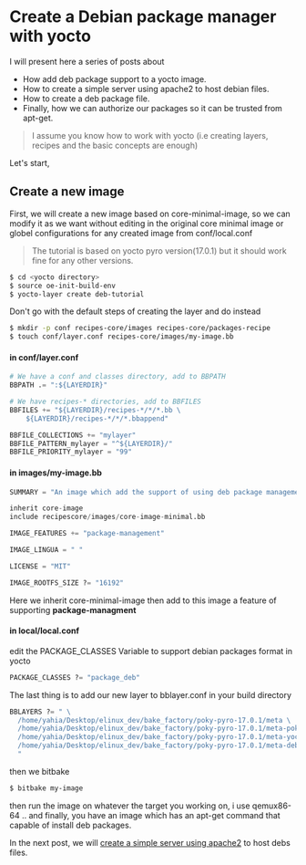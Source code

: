 # Create a Debian package manager with yocto
I will present here a series of posts about
  - How add deb package support to a yocto image.
  - How to create a simple server using apache2 to host debian files.
  - How to create a deb package file.
  - Finally, how we can authorize our packages so it can be trusted from apt-get. 
  
  > I assume you know how to work with yocto (i.e creating layers, recipes and the basic concepts are enough)
  
Let's start,

## Create a new image
First, we will create a new image based on core-minimal-image, so we can modify it as we want without editing in the original core minimal image or globel configurations for any created image from conf/local.conf

  > The tutorial is based on yocto pyro version(17.0.1) but it should work fine for any other versions.  
  
```sh
$ cd <yocto directory>
$ source oe-init-build-env
$ yocto-layer create deb-tutorial
```
Don't go with the default steps of creating the layer and do instead
```sh
$ mkdir -p conf recipes-core/images recipes-core/packages-recipe
$ touch conf/layer.conf recipes-core/images/my-image.bb
```
#### in conf/layer.conf

```python
# We have a conf and classes directory, add to BBPATH
BBPATH .= ":${LAYERDIR}"

# We have recipes-* directories, add to BBFILES
BBFILES += "${LAYERDIR}/recipes-*/*/*.bb \
	${LAYERDIR}/recipes-*/*/*.bbappend"

BBFILE_COLLECTIONS += "mylayer"
BBFILE_PATTERN_mylayer = "^${LAYERDIR}/"
BBFILE_PRIORITY_mylayer = "99"
```

#### in images/my-image.bb 
```python
SUMMARY = "An image which add the support of using deb package management"

inherit core-image
include recipes­core/images/core­-image-­minimal.bb

IMAGE_FEATURES += "package-management"

IMAGE_LINGUA = " "

LICENSE = "MIT"

IMAGE_ROOTFS_SIZE ?= "16192"
```
Here we inherit core-minimal-image then add to this image a feature of supporting **package-managment**

#### in local/local.conf 
edit the PACKAGE_CLASSES Variable to support debian packages format in yocto
```python
PACKAGE_CLASSES ?= "package_deb"
```

The last thing is to add our new layer to bblayer.conf in your build directory

```python
BBLAYERS ?= " \
  /home/yahia/Desktop/elinux_dev/bake_factory/poky-pyro-17.0.1/meta \
  /home/yahia/Desktop/elinux_dev/bake_factory/poky-pyro-17.0.1/meta-poky \
  /home/yahia/Desktop/elinux_dev/bake_factory/poky-pyro-17.0.1/meta-yocto-bsp \
  /home/yahia/Desktop/elinux_dev/bake_factory/poky-pyro-17.0.1/meta-deb-tutorial \
  "
```
then we bitbake 
```sh
$ bitbake my-image
``` 
then run the image on whatever the target you working on, i use qemux86-64 .. and finally, you have an image which has an apt-get command that capable of install deb packages.

In the next post, we will [create a simple server using apache2](create-a-simple-server-using-apache2.md) to host debs files.
